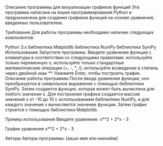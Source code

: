 Описание программы для визуализации графиков функций
Эта программа написана на языке программирования Python и предназначена для создания графиков функций на основе уравнений, введенных пользователем.

Требования
Для работы программы необходимо наличие следующих компонентов:

Python 3.x
библиотека Matplotlib
библиотека NumPy
библиотека SymPy
Использование
Запустите программу.
Введите уравнение функции с клавиатуры в соответствии со следующими правилами:
используйте только переменную x;
используйте только стандартные математические операции (+, -, *, /);
используйте возведение в степень через двойной знак **.
Нажмите Enter, чтобы построить график.
Описание работы программы
После ввода уравнения функции, оно преобразуется в символьное выражение с помощью библиотеки SymPy. Затем создается функция, которая может быть вычислена для любого значения x. Для построения графика создается массив значений x от -10 до 10 с использованием библиотеки NumPy, и для каждого значения x вычисляется значение функции. Затем график строится с помощью библиотеки Matplotlib.

Пример использования
Введите уравнение: x**2 + 2*x - 3

График уравнения x**2 + 2*x - 3

Авторы
Авторы программы: [ваше имя или никнейм]
